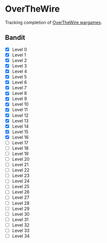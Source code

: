 # OverTheWire
Tracking completion of [OverTheWire wargames](https://overthewire.org/wargames/).

## Bandit

- [x] Level 0
- [x] Level 1
- [x] Level 2
- [x] Level 3
- [x] Level 4
- [x] Level 5
- [x] Level 6
- [x] Level 7
- [x] Level 8
- [x] Level 9
- [x] Level 10
- [x] Level 11
- [x] Level 12
- [x] Level 13
- [x] Level 14
- [x] Level 15
- [x] Level 16
- [ ] Level 17
- [ ] Level 18
- [ ] Level 19
- [ ] Level 20
- [ ] Level 21
- [ ] Level 22
- [ ] Level 23
- [ ] Level 24
- [ ] Level 25
- [ ] Level 26
- [ ] Level 27
- [ ] Level 28
- [ ] Level 29
- [ ] Level 30
- [ ] Level 31
- [ ] Level 32
- [ ] Level 33
- [ ] Level 34 
